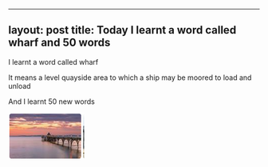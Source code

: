 

---
layout: post
title: Today I learnt a word called wharf and 50 words
---

I learnt a word called wharf 



It means a level quayside area to which a ship may be moored to load and unload



And I learnt 50 new words



![image-20200526160031698](../images/image-20200526160031698.png)
